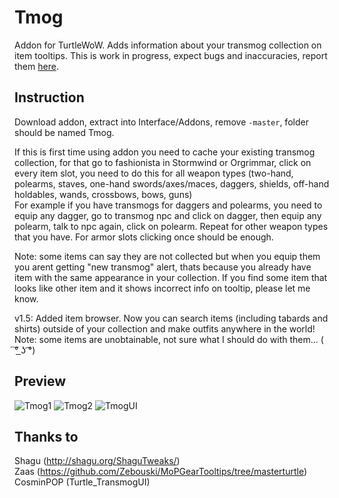 # Tmog
Addon for TurtleWoW. Adds information about your transmog collection on item tooltips. This is work in progress, expect bugs and inaccuracies, report them [here](https://github.com/Otari98/Tmog/issues).
## Instruction
Download addon, extract into Interface/Addons, remove ```-master```, folder should be named Tmog.<br>

If this is first time using addon you need to cache your existing transmog collection, for that go to fashionista in Stormwind or Orgrimmar, click on every item slot, you need to do this for all weapon types (two-hand, polearms, staves, one-hand swords/axes/maces, daggers, shields, off-hand holdables, wands, crossbows, bows, guns)<br>
For example if you have transmogs for daggers and polearms, you need to equip any dagger, go to transmog npc and click on dagger, then equip any polearm, talk to npc again, click on polearm. Repeat for other weapon types that you have.
For armor slots clicking once should be enough.

Note: some items can say they are not collected but when you equip them you arent getting "new transmog" alert, thats because you already have item with the same appearance in your collection. If you find some item that looks like other item and it shows incorrect info on tooltip, please let me know.

v1.5:
Added item browser. Now you can search items (including tabards and shirts) outside of your collection and make outfits anywhere in the world!<br>
Note: some items are unobtainable, not sure what I should do with them... 	( ͠° ͟ʖ ͡°)
## Preview
![Tmog1](https://github.com/user-attachments/assets/1b564394-76fa-48e0-b361-25edfbb8f392)
![Tmog2](https://github.com/user-attachments/assets/44acc996-b55f-49df-b6a3-e2136dbdacd8)
![TmogUI](https://github.com/user-attachments/assets/c35379ce-43a6-4b24-b5bb-9992b801f466)


## Thanks to
Shagu (http://shagu.org/ShaguTweaks/)<br>
Zaas (https://github.com/Zebouski/MoPGearTooltips/tree/masterturtle)<br>
CosminPOP (Turtle_TransmogUI)
